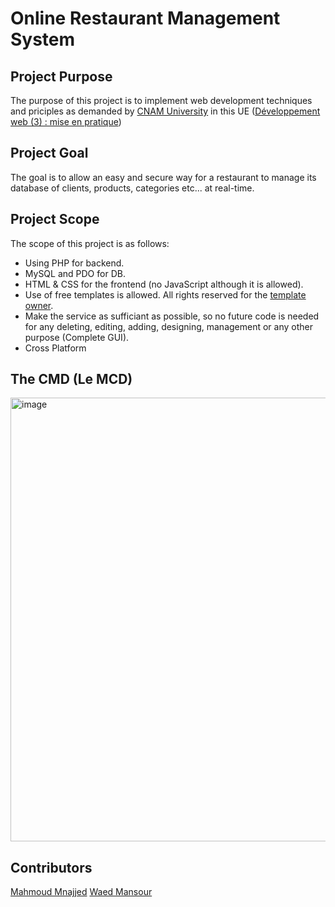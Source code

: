 # Online Restaurant Management System
## Project Purpose
The purpose of this project is to implement web development techniques and priciples as demanded by [CNAM University](https://si.isae.edu.lb/) in this UE ([Développement web (3) : mise en pratique](https://formation.cnam.fr/rechercher-par-discipline/developpement-web-3-mise-en-pratique-208576.kjsp?RF=&EXT=cnam))

## Project Goal
The goal is to allow an easy and secure way for a restaurant to manage its database of clients, products, categories etc... at real-time.
## Project Scope
The scope of this project is as follows:
- Using PHP for backend.
- MySQL and PDO for DB.
- HTML & CSS for the frontend (no JavaScript although it is allowed).
- Use of free templates is allowed. All rights reserved for the [template owner](https://htmlcodex.com/demo/?item=140).
- Make the service as sufficiant as possible, so no future code is needed for any deleting, editing, adding, designing, management or any other purpose (Complete GUI).
- Cross Platform

## The CMD (Le MCD)
<img width="853" height="710" alt="image" src="https://github.com/user-attachments/assets/8172c6d5-bb0f-4e09-bedf-0226745562d2" />

## Contributors
[Mahmoud Mnajjed](https://github.com/)
[Waed Mansour](https://github.com/promiselb)

